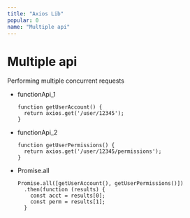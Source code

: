 ```yaml
---
title: "Axios Lib"
popular: 0
name: "Multiple api"
---
```


# Multiple api

Performing multiple concurrent requests

- functionApi_1

  ```
  function getUserAccount() {
    return axios.get('/user/12345');
  }
  ```

- functionApi_2

  ```
  function getUserPermissions() {
    return axios.get('/user/12345/permissions');
  }
  ```

- Promise.all

  ```
  Promise.all([getUserAccount(), getUserPermissions()])
    .then(function (results) {
      const acct = results[0];
      const perm = results[1];
    }
  ```
